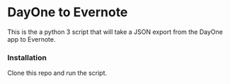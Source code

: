 # DayOne to Evernote

This is the a python 3 script that will take a JSON export from the DayOne app to Evernote.

### Installation

Clone this repo and run the script.
